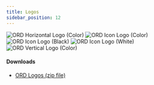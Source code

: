```yaml
---
title: Logos
sidebar_position: 12
---
```


<div style={{"background": "#EEE", "padding": "6px", "border-radius": "6px"}}>

![ORD Horizontal Logo (Color)](/img/logo/ORD_Horizontal_Color_Logo.svg "ORD Horizontal Logo (Color)")
![ORD Icon Logo (Color)](/img/logo/ORD_Icon_Color_Logo.svg "ORD Horizontal Logo (Color)")
![ORD Icon Logo (Black)](/img/logo/ORD_Icon_Black_Logo.svg "ORD Horizontal Logo (Color)")
![ORD Icon Logo (White)](/img/logo/ORD_Icon_White_Logo.svg "ORD Horizontal Logo (Color)")
![ORD Vertical Logo (Color)](/img/logo/ORD_Vertical_Color_Logo.svg "ORD Horizontal Logo (Color)")

</div>

#### Downloads

- [ORD Logos (zip file)](/img/logo/ord-logos.zip)
